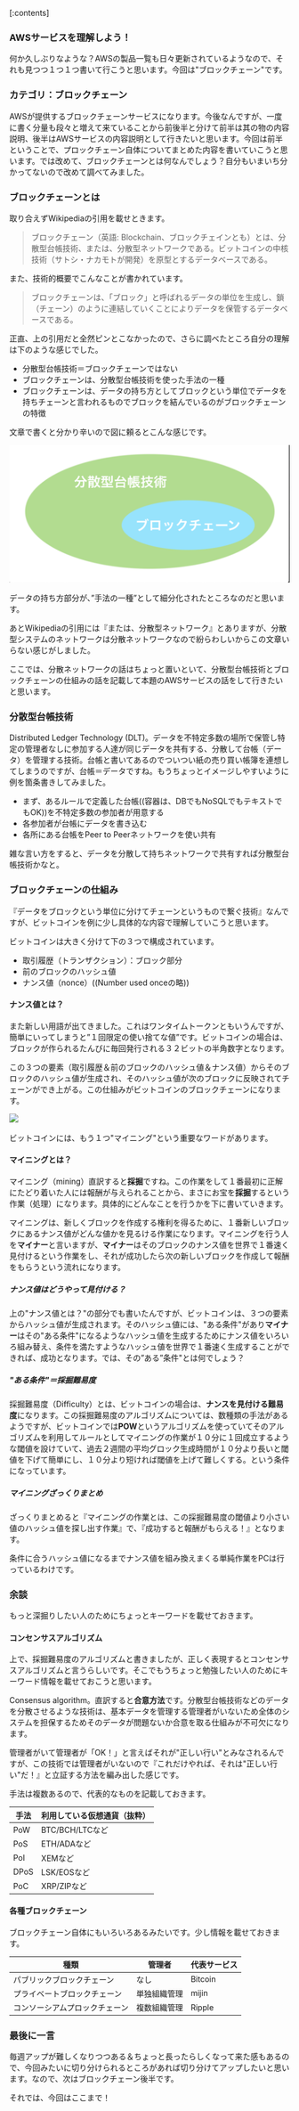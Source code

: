 [:contents]

### AWSサービスを理解しよう！

何か久しぶりなような？AWSの製品一覧も日々更新されているようなので、それも見つつ１つ１つ書いて行こうと思います。今回は"ブロックチェーン"です。

### カテゴリ：ブロックチェーン

AWSが提供するブロックチェーンサービスになります。今後なんですが、一度に書く分量も段々と増えて来ていることから前後半と分けて前半は其の物の内容説明、後半はAWSサービスの内容説明として行きたいと思います。今回は前半ということで、プロックチェーン自体についてまとめた内容を書いていこうと思います。では改めて、ブロックチェーンとは何なんでしょう？自分もいまいち分かってないので改めて調べてみました。

### ブロックチェーンとは

取り合えずWikipediaの引用を載せときます。
> ブロックチェーン（英語: Blockchain、ブロックチェインとも）とは、分散型台帳技術、または、分散型ネットワークである。ビットコインの中核技術（サトシ・ナカモトが開発）を原型とするデータベースである。

また、技術的概要でこんなことが書かれています。
> ブロックチェーンは、「ブロック」と呼ばれるデータの単位を生成し、鎖（チェーン）のように連結していくことによりデータを保管するデータベースである。

正直、上の引用だと全然ピンとこなかったので、さらに調べたところ自分の理解は下のような感じでした。

- 分散型台帳技術＝ブロックチェーンではない
- ブロックチェーンは、分散型台帳技術を使った手法の一種
- ブロックチェーンは、データの持ち方としてブロックという単位でデータを持ちチェーンと言われるものでブロックを結んでいるのがブロックチェーンの特徴

文章で書くと分かり辛いので図に頼るとこんな感じです。

![](2019-05-05-17-39-24.png)

データの持ち方部分が、”手法の一種”として細分化されたところなのだと思います。

あとWikipediaの引用には『または、分散型ネットワーク』とありますが、分散型システムのネットワークは分散ネットワークなので紛らわしいからこの文章いらない感じがしました。

ここでは、分散ネットワークの話はちょっと置いといて、分散型台帳技術とブロックチェーンの仕組みの話を記載して本題のAWSサービスの話をして行きたいと思います。

### 分散型台帳技術

Distributed Ledger Technology (DLT)。データを不特定多数の場所で保管し特定の管理者なしに参加する人達が同じデータを共有する、分散して台帳（データ）を管理する技術。台帳と書いてあるのでついつい紙の売り買い帳簿を連想してしまうのですが、台帳＝データですね。もうちょっとイメージしやすいように例を箇条書きしてみました。

- まず、あるルールで定義した台帳((容器は、DBでもNoSQLでもテキストでもOK))を不特定多数の参加者が用意する
- 各参加者が台帳にデータを書き込む
- 各所にある台帳をPeer to Peerネットワークを使い共有

雑な言い方をすると、データを分散して持ちネットワークで共有すれば分散型台帳技術かなと。

### ブロックチェーンの仕組み

『データをブロックという単位に分けてチェーンというもので繋ぐ技術』なんですが、ビットコインを例に少し具体的な内容で理解していこうと思います。

ビットコインは大きく分けて下の３つで構成されています。

- 取引履歴（トランザクション）：ブロック部分
- 前のブロックのハッシュ値
- ナンス値（nonce）((Number used onceの略))

#### ナンス値とは？

また新しい用語が出てきました。これはワンタイムトークンともいうんですが、簡単にいってしまうと”１回限定の使い捨てな値”です。ビットコインの場合は、ブロックが作られるたんびに毎回発行される３２ビットの半角数字となります。

この３つの要素（取引履歴＆前のブロックのハッシュ値＆ナンス値）からそのブロックのハッシュ値が生成され、そのハッシュ値が次のブロックに反映されてチェーンができ上がる。この仕組みがビットコインのブロックチェーンになります。

![](2019-05-06-20-29-14.png)

ビットコインには、もう１つ"マイニング"という重要なワードがあります。

#### マイニングとは？

マイニング（mining）直訳すると**採掘**ですね。この作業をして１番最初に正解にたどり着いた人には報酬が与えられることから、まさにお宝を**採掘**するという作業（処理）になります。具体的にどんなことを行うかを下に書いていきます。

マイニングは、新しくブロックを作成する権利を得るために、１番新しいブロックにあるナンス値がどんな値かを見るける作業になります。マイニングを行う人を**マイナー**と言いますが、**マイナー**はそのブロックのナンス値を世界で１番速く見付けるという作業をし、それが成功したら次の新しいブロックを作成して報酬をもらうという流れになります。

##### ナンス値はどうやって見付ける？

上の"ナンス値とは？"の部分でも書いたんですが、ビットコインは、３つの要素からハッシュ値が生成されます。そのハッシュ値には、"ある条件"があり**マイナー**はその"ある条件"になるようなハッシュ値を生成するためにナンス値をいろいろ組み替え、条件を満たすようなハッシュ値を世界で１番速く生成することができれば、成功となります。では、その”ある”条件"とは何でしょう？

##### "ある条件"＝採掘難易度

採掘難易度（Difficulty）とは、ビットコインの場合は、**ナンスを見付ける難易度**になります。この採掘難易度のアルゴリズムについては、数種類の手法があるようですが、ビットコインでは**POW**というアルゴリズムを使っていてそのアルゴリズムを利用してルールとしてマイニングの作業が１０分に１回成立するような閾値を設けていて、過去２週間の平均グロック生成時間が１０分より長いと閾値を下げて簡単にし、１０分より短ければ閾値を上げて難しくする。という条件になっています。

##### マイニングざっくりまとめ

ざっくりまとめると『マイニングの作業とは、この採掘難易度の閾値より小さい値のハッシュ値を探し出す作業』で、『成功すると報酬がもらえる！』となります。

条件に合うハッシュ値になるまでナンス値を組み換えまくる単純作業をPCは行っているわけです。

### 余談

もっと深掘りしたい人のためにちょっとキーワードを載せておきます。

#### コンセンサスアルゴリズム

上で、採掘難易度のアルゴリズムと書きましたが、正しく表現するとコンセンサスアルゴリズムと言うらしいです。そこでもうちょっと勉強したい人のためにキーワード情報を載せておこうと思います。

Consensus algorithm。直訳すると**合意方法**です。分散型台帳技術などのデータを分散させるような技術は、基本データを管理する管理者がいないため全体のシステムを担保するためそのデータが問題ないか合意を取る仕組みが不可欠になります。

管理者がいて管理者が「OK！」と言えばそれが"正しい行い"とみなされるんですが、この技術では管理者がいないので『これだけやれば、それは"正しい行い"だ！』と立証する方法を編み出した感じです。

手法は複数あるので、代表的なものを記載しておきます。

手法|利用している仮想通貨（抜粋）
-|-
PoW|BTC/BCH/LTCなど
PoS|ETH/ADAなど
PoI|XEMなど
DPoS|LSK/EOSなど
PoC|XRP/ZIPなど

#### 各種ブロックチェーン

ブロックチェーン自体にもいろいろあるみたいです。少し情報を載せておきます。

種類|管理者|代表サービス
-|-|-
パブリックブロックチェーン|なし|Bitcoin
プライベートブロックチェーン|単独組織管理|mijin
コンソーシアムプロックチェーン|複数組織管理|Ripple

### 最後に一言

毎週アップが難しくなりつつある＆ちょっと長ったらしくなって来た感もあるので、今回みたいに切り分けられるところがあれば切り分けてアップしたいと思います。なので、次はブロックチェーン後半です。

それでは、今回はここまで！
